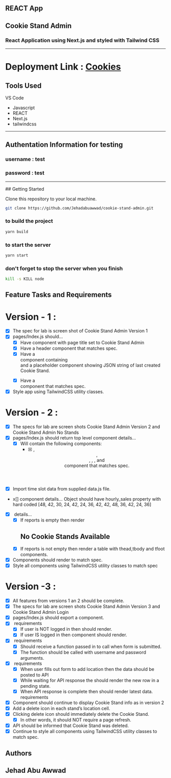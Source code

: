 ## REACT App

## Cookie Stand Admin

### React Application using Next.js and styled with Tailwind CSS

---

# Deployment Link : [Cookies](https://cookies-stand.netlify.app/) 

## Tools Used

VS Code

- Javascript
- REACT
- Next.js
- tailwindcss

<hr>

## **Authentation Information for testing**

### **username : test**
### **password : test**

<hr>
## Getting Started

Clone this repository to your local machine.

```bash
git clone https://github.com/Jehadabuawwad/cookie-stand-admin.git
```

### to build the project

```bash
yarn build
```

### to start the server

```bash
yarn start
```

### don't forget to stop the server when you finish

```bash
kill -s KILL node
```

## Feature Tasks and Requirements

# Version - 1 :

- [x] The spec for lab is screen shot of Cookie Stand Admin Version 1
- [x] pages/Index.js should…
  - [x] Have <Head> component with page title set to Cookie Stand Admin
  - [x] Have a header component that matches spec.
  - [x] Have a <main> component containing <form> and a placeholder component showing JSON string of last created Cookie Stand.
  - [x] Have a <footer> component that matches spec.
- [x] Style app using TailwindCSS utility classes.

# Version - 2 :

- [x] The specs for lab are screen shots Cookie Stand Admin Version 2 and Cookie Stand Admin No Stands
- [x] pages/Index.js should return top level component <CookieStandAdmin>
      <CookieStandAdmin> details…
  - [x] Will contain the following components:
    - [x] <Head>, <Header>, <main>, <CreateForm>, <ReportTable>, and<Footer> component that matches spec.
- [x] Import time slot data from supplied data.js file.
- x[] <CreateForm> component details…
  Object should have hourly_sales property with hard coded [48, 42, 30, 24, 42, 24, 36, 42, 42, 48, 36, 42, 24, 36]
- [x] <ReportTable> details…
  - [x] If reports is empty then render <h2>No Cookie Stands Available</h2>
  - [x] If reports is not empty then render a table with thead,tbody and tfoot components.
- [x] Components should render to match spec.
- [x] Style all components using TailwindCSS utility classes to match spec

# Version -3 :

- [x] All features from versions 1 an 2 should be complete.
- [x] The specs for lab are screen shots Cookie Stand Admin Version 3 and Cookie Stand Admin Login
- [x] pages/Index.js should export a <Home> component.
- [x] <Home> requirements
  - [x] If user is NOT logged in then <LoginForm> should render.
  - [x] If user IS logged in then <CookieStandAdmin> component should render.
- [x] <LoginForm> requirements
  - [x] Should receive a function passed in to call when form is submitted.
  - [x] The function should be called with username and password arguments.
- [x] <CookieStandAdmin> requirements
  - [x] When user fills out form to add location then the data should be posted to API
  - [x] While waiting for API response the <CookieStandTable> should render the new row in a pending state.
  - [x] When API response is complete then <CookieStandTable> should render latest data.
    <CookieStandTable> requirements
- [x] Component should continue to display Cookie Stand info as in version 2
- [x] Add a delete icon in each stand’s location cell.
- [x] Clicking delete icon should immediately delete the Cookie Stand.
  -[x] In other words, it should NOT require a page refresh.
- [x] API should be informed that Cookie Stand was deleted.
- [x] Continue to style all components using TailwindCSS utility classes to match spec.

## Authors

## Jehad Abu Awwad
